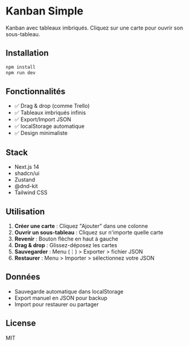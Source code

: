 # Kanban Simple

Kanban avec tableaux imbriqués. Cliquez sur une carte pour ouvrir son sous-tableau.

## Installation

```bash
npm install
npm run dev
```

## Fonctionnalités

- ✅ Drag & drop (comme Trello)
- ✅ Tableaux imbriqués infinis
- ✅ Export/Import JSON
- ✅ localStorage automatique
- ✅ Design minimaliste

## Stack

- Next.js 14
- shadcn/ui
- Zustand
- @dnd-kit
- Tailwind CSS

## Utilisation

1. **Créer une carte** : Cliquez "Ajouter" dans une colonne
2. **Ouvrir un sous-tableau** : Cliquez sur n'importe quelle carte
3. **Revenir** : Bouton flèche en haut à gauche
4. **Drag & drop** : Glissez-déposez les cartes
5. **Sauvegarder** : Menu (⋮) > Exporter > fichier JSON
6. **Restaurer** : Menu > Importer > sélectionnez votre JSON

## Données

- Sauvegarde automatique dans localStorage
- Export manuel en JSON pour backup
- Import pour restaurer ou partager

## License

MIT
